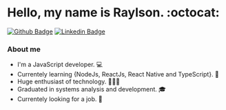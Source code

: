# Hello, my name is Raylson. :octocat:

[![Github Badge](https://img.shields.io/badge/-Github-000?style=flat-square&logo=Github&logoColor=white&link=https://github.com/fagnerpsantos)](https://github.com/raylsonandrews)
[![Linkedin Badge](https://img.shields.io/badge/-LinkedIn-blue?style=flat-square&logo=Linkedin&logoColor=white&link=https://www.linkedin.com/in/fagnerpsantos/)](https://www.linkedin.com/in/raylson-brauna-a642b0178/)

### About me
- I'm a JavaScript developer.  💻 
- Currentely learning {NodeJs, ReactJs, React Native and TypeScript}. :rocket:
- Huge enthusiast of technology. 👨🏼‍🏫
- Graduated in systems analysis and development. :mortar_board:
- Currentely looking for a job. :briefcase: